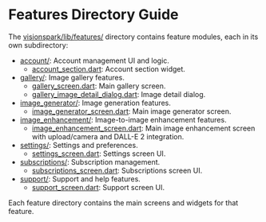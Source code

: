 # Features Directory Guide

The [visionspark/lib/features/](mdc:visionspark/lib/features) directory contains feature modules, each in its own subdirectory:

- [account/](mdc:visionspark/lib/features/account): Account management UI and logic.
  - [account_section.dart](mdc:visionspark/lib/features/account/account_section.dart): Account section widget.
- [gallery/](mdc:visionspark/lib/features/gallery): Image gallery features.
  - [gallery_screen.dart](mdc:visionspark/lib/features/gallery/gallery_screen.dart): Main gallery screen.
  - [gallery_image_detail_dialog.dart](mdc:visionspark/lib/features/gallery/gallery_image_detail_dialog.dart): Image detail dialog.
- [image_generator/](mdc:visionspark/lib/features/image_generator): Image generation features.
  - [image_generator_screen.dart](mdc:visionspark/lib/features/image_generator/image_generator_screen.dart): Main image generator screen.
- [image_enhancement/](mdc:visionspark/lib/features/image_enhancement): Image-to-image enhancement features.
  - [image_enhancement_screen.dart](mdc:visionspark/lib/features/image_enhancement/image_enhancement_screen.dart): Main image enhancement screen with upload/camera and DALL-E 2 integration.
- [settings/](mdc:visionspark/lib/features/settings): Settings and preferences.
  - [settings_screen.dart](mdc:visionspark/lib/features/settings/settings_screen.dart): Settings screen UI.
- [subscriptions/](mdc:visionspark/lib/features/subscriptions): Subscription management.
  - [subscriptions_screen.dart](mdc:visionspark/lib/features/subscriptions/subscriptions_screen.dart): Subscriptions screen UI.
- [support/](mdc:visionspark/lib/features/support): Support and help features.
  - [support_screen.dart](mdc:visionspark/lib/features/support/support_screen.dart): Support screen UI.

Each feature directory contains the main screens and widgets for that feature.